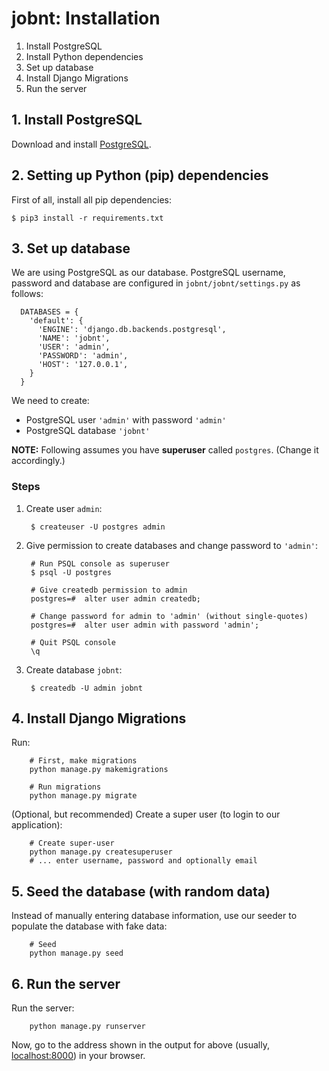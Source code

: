 # jobnt: Installation

1. Install PostgreSQL
2. Install Python dependencies
3. Set up database
4. Install Django Migrations
6. Run the server

## 1. Install PostgreSQL

Download and install [PostgreSQL](https://www.postgresql.org/download/).

## 2. Setting up Python (pip) dependencies

First of all, install all pip dependencies:

```
$ pip3 install -r requirements.txt
```

## 3. Set up database

We are using PostgreSQL as our database. PostgreSQL username, password and database are configured in `jobnt/jobnt/settings.py` as follows:

```
  DATABASES = {
    'default': {
      'ENGINE': 'django.db.backends.postgresql',
      'NAME': 'jobnt',
      'USER': 'admin', 
      'PASSWORD': 'admin',
      'HOST': '127.0.0.1',
    }
  }
```

We need to create:

* PostgreSQL user `'admin'` with password `'admin'`
* PostgreSQL database `'jobnt'`

**NOTE:** Following assumes you have **superuser** called `postgres`. (Change it accordingly.)

### Steps

1. Create user `admin`:

        $ createuser -U postgres admin

2. Give permission to create databases and change password to `'admin'`:

        # Run PSQL console as superuser
        $ psql -U postgres
        
        # Give createdb permission to admin
        postgres=#  alter user admin createdb;
        
        # Change password for admin to 'admin' (without single-quotes)
        postgres=#  alter user admin with password 'admin';

        # Quit PSQL console
        \q

3. Create database `jobnt`:

        $ createdb -U admin jobnt

## 4. Install Django Migrations

Run:

        # First, make migrations
        python manage.py makemigrations

        # Run migrations
        python manage.py migrate

(Optional, but recommended) Create a super user (to login to our application):

        # Create super-user
        python manage.py createsuperuser
        # ... enter username, password and optionally email

## 5. Seed the database (with random data)

Instead of manually entering database information, use our seeder to populate the database with fake data:

        # Seed
        python manage.py seed

## 6. Run the server

Run the server:

        python manage.py runserver

Now, go to the address shown in the output for above (usually, [localhost:8000](http://localhost:8000)) in your browser.